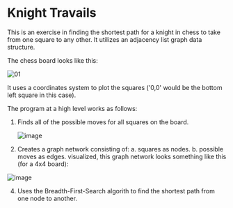 # Knight Travails

This is an exercise in finding the shortest path for a knight in chess to take from one square to any other. It utilizes an adjacency list graph data structure.

The chess board looks like this:

![01](https://github.com/ethanwhall389/knight-travails/assets/125170834/0e257221-15c4-4127-9d62-a848845f4df8)

It uses a coordinates system to plot the squares ('0,0' would be the bottom left square in this case).

The program at a high level works as follows:
1. Finds all of the possible moves for all squares on the board.

   ![image](https://github.com/ethanwhall389/knight-travails/assets/125170834/70c33e82-39dd-4a31-a3f7-a7addbd9407e)

3. Creates a graph network consisting of:
   a. squares as nodes.
   b. possible moves as edges.
  visualized, this graph network looks something like this (for a 4x4 board):

![image](https://github.com/ethanwhall389/knight-travails/assets/125170834/7c109254-c3d1-4ea4-a4e1-2e85404eb78b)

4. Uses the Breadth-First-Search algorith to find the shortest path from one node to another.
